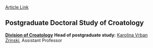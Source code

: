 [Article Link](https://www.fhs.hr/en/postgraduate_study/croatology)

## Postgraduate Doctoral Study of Croatology
[**Division of Croatology**](http://www.hrstud.unizg.hr/croatology)
**Head of postgraduate study:** [Karolina Vrban Zrinski](https://www.fhs.hr/staff/karolina.vrban_zrinski), Assistant Professor
  

